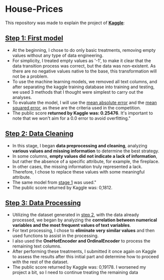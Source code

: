 # House-Prices
This repository was made to explain the project of **[Kaggle](https://www.kaggle.com/competitions/house-prices-advanced-regression-techniques/overview/tutorials)**:
## [Step 1: First model](https://github.com/BrunoFelipeCB/House-Prices/blob/main/Primeira%20parte.ipynb)
- At the beginning, I chose to do only basic treatments, removing empty values ​​without any type of data engineering.
- For simplicity, I treated empty values ​​as '-1', to make it clear that the data transition process was correct, but the data was non-existent. As there are no negative values ​​native to the base, this transformation will not be a problem.
- To use the machine learning models, we removed all text columns, and after separating the kaggle training database into training and testing, we used 3 methods that I thought were simplest to carry out the analyses.
- To evaluate the model, I will use the [mean absolute error](https://scikit-learn.org/stable/modules/generated/sklearn.metrics.mean_absolute_error.html) and the [mean squared error](https://scikit-learn.org/stable/modules/generated/sklearn.metrics.mean_squared_error.html), as these are the criteria used in the competition.
- The public score **returned by Kaggle was: 0.25476**. It's important to note that we won't aim for a 0.0 error to avoid overfitting."
## [Step 2: Data Cleaning](https://github.com/BrunoFelipeCB/House-Prices/blob/main/Segunda%20Parte.ipynb)
- In this stage, I began **data preprocessing and cleaning**, analyzing **various values and missing information** to determine the best strategy.
- In some columns, **empty values did not indicate a lack of information**, but rather the absence of a specific attribute, for example, the fireplace.
- In other cases, the missing information truly represented a lack. Therefore, I chose to replace these values with some meaningful attribute.
- The same model from [stage 1](https://github.com/BrunoFelipeCB/House-Prices/blob/main/Primeira%20parte.ipynb) was used."
- The public score returned by Kaggle was: 0,1812.
## [Step 3: Data Processing](https://github.com/BrunoFelipeCB/House-Prices/blob/main/Terceira%20parte.ipynb)
- Utilizing the dataset generated in [step 2](https://github.com/BrunoFelipeCB/House-Prices/blob/main/Segunda%20Parte.ipynb), with the data already processed, we began by analyzing the **correlation between numerical variables and the most frequent values of text variables**.
- For text processing, I chose to **eliminate very similar values** and then used functions to assist in the processing. 
- I also used the **OneHotEncoder and OrdinalEncoder** to process the remaining text columns.
- After performing these treatments, I submitted it once again on Kaggle to assess the results after this initial part and determine how to proceed with the rest of the dataset.
- The public score returned by Kaggle was: 0,19178. I worsened my project a bit, so I need to continue treating the remaining data
